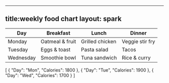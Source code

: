 -------
title:weekly food chart
layout: spark
-------

| Day       | Breakfast         | Lunch            | Dinner         |
|-----------|-------------------|------------------|----------------|
| Monday    | Oatmeal & fruit   | Grilled chicken  | Veggie stir fry|
| Tuesday   | Eggs & toast      | Pasta salad      | Tacos          |
| Wednesday | Smoothie bowl     | Tuna sandwich    | Rice & curry   |

<spark-chart type="bar" x="Day" y="Calories">
[
  { "Day": "Mon", "Calories": 1800 },
  { "Day": "Tue", "Calories": 1900 },
  { "Day": "Wed", "Calories": 1700 }
]
</spark-chart>
